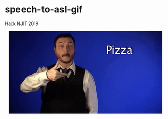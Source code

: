# speech-to-asl-gif
 Hack NJIT 2019

<p align="center">
  <img src="https://github.com/NiteshMistry/speech-to-asl-gif/blob/master/pizza.gif?raw=true">
</p>
